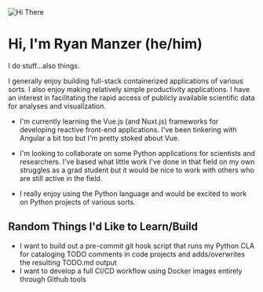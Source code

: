![Hi There](https://images.pexels.com/photos/4439412/pexels-photo-4439412.jpeg?cs=srgb&dl=pexels-vie-studio-4439412.jpg&fm=jpg)
# Hi, I'm Ryan Manzer (he/him)

I do stuff...also things.

I generally enjoy building full-stack containerized applications of various sorts. I also enjoy making relatively simple productivity applications. I have an interest in facilitating the rapid access of publicly available scientific data for analyses and visualization.

- I'm currently learning the Vue.js (and Nuxt.js) frameworks for developing reactive front-end applications. I've been tinkering with Angular a bit too but I'm pretty stoked about Vue.

- I'm looking to collaborate on some Python applications for scientists and researchers. I've based what little work I've done in that field on my own struggles as a grad student but it would be nice to work with others who are still active in the field.

- I really enjoy using the Python language and would be excited to work on Python projects of various sorts.


## Random Things I'd Like to Learn/Build
* I want to build out a pre-commit git hook script that runs my Python CLA for cataloging TODO comments in code projects and adds/overwrites the resulting TODO.md output
* I want to develop a full CI/CD workflow using Docker images entirely through Github tools
